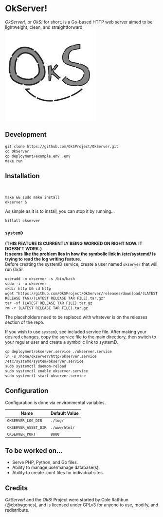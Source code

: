 # OkServer!
_OkServer!_, or _OkS!_ for short, is a Go-based HTTP web server aimed to be lightweight, clean, and straightforward.
<img src="OkS.svg" width="300px" />

## Development
    git clone https://github.com/OkSProject/OkServer.git
    cd OkServer
    cp deployment/example.env .env
    make run

## Installation
<br>

    make && sudo make install
    okserver &
    
As simple as it is to install, you can stop it by running...

    killall okserver


### `systemD`
**(THIS FEATURE IS CURRENTLY BEING WORKED ON RIGHT NOW. IT DOESN'T WORK.)**<br>
**It seems like the problem lies in how the symbolic link in /etc/systemd/ is trying to read the log writing feature.**
<br>
Before creating the systemD service, create a user named `okserver` that will run *OkS!*.
    
    useradd -m okserver -s /bin/bash
    sudo -i -u okserver
    mkdir http && cd http
    wget "https://github.com/OkSProject/OkServer/releases/download/(LATEST RELEASE TAG)/(LATEST RELEASE TAR FILE).tar.gz"
    tar -xf (LATEST RELEASE TAR FILE).tar.gz
    rm -r (LATEST RELEASE TAR FILE).tar.gz

The placeholders need to be replaced with whatever is on the releases section of the repo.

If you wish to use `systemD`, see included service file. After making your desired changes, copy the service file to the main directiory, then switch to your regular user and create a symbolic link to systemD.

    cp deployment/okserver.service ./okserver.service
    ln -s /home/okserver/http/okserver.service /etc/systemd/system/okserver.service
    sudo systemctl daemon-reload
    sudo systemctl enable okserver.service
    sudo systemctl start okserver.service

## Configuration
Configuration is done via environmental variables.

| Name | Default Value |
| --- | --- |
| `OKSERVER_LOG_DIR` | `./log/` |
| `OKSERVER_ASSET_DIR` | `./www/html/` |
| `OKSERVER_PORT` | `8080` |

## To be worked on...
- Serve PHP, Python, and Go files.
- Ability to manage use/manage database(s).
- Ability to create .conf files for individual sites.

## Credits
_OkServer!_ and the _OkS!_ Project were started by Cole Rathbun (@cbrbygones), and is licensed under GPLv3 for anyone to use, modify, and redistribute.
